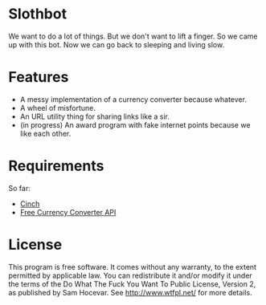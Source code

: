 Slothbot
========
We want to do a lot of things. But we don't want to lift a finger. So we came
up with this bot. Now we can go back to sleeping and living slow.

Features
========

* A messy implementation of a currency converter because whatever.
* A wheel of misfortune.
* An URL utility thing for sharing links like a sir.
* (in progress) An award program with fake internet points because we like each other.

Requirements
========
So far:

* [Cinch](https://github.com/cinchrb/cinch)
* [Free Currency Converter API](http://freecurrencyconverterapi.com)

License
========
This program is free software. It comes without any warranty, to
the extent permitted by applicable law. You can redistribute it
and/or modify it under the terms of the Do What The Fuck You Want
To Public License, Version 2, as published by Sam Hocevar. See
http://www.wtfpl.net/ for more details.
